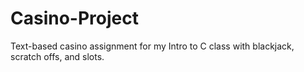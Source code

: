 # Casino-Project
Text-based casino assignment for my Intro to C class with blackjack, scratch offs, and slots.
